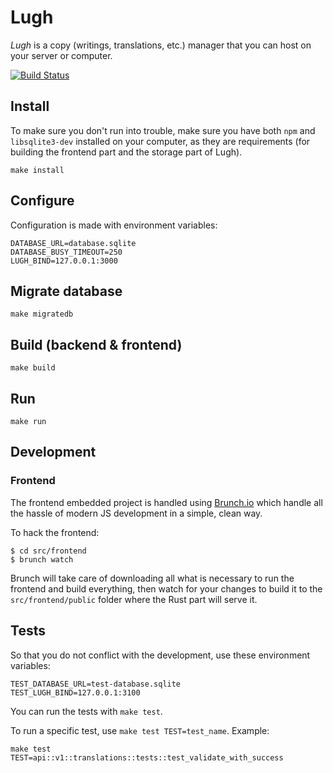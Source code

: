 # Lugh

*Lugh* is a copy (writings, translations, etc.) manager that you can host on
your server or computer.

[![Build Status](https://travis-ci.org/rlustin/lugh.svg?branch=master)](https://travis-ci.org/rlustin/lugh)

## Install

To make sure you don't run into trouble, make sure you have both `npm` and
`libsqlite3-dev` installed on your computer, as they are requirements (for
building the frontend part and the storage part of Lugh).

```
make install
```

## Configure
Configuration is made with environment variables:

```
DATABASE_URL=database.sqlite
DATABASE_BUSY_TIMEOUT=250
LUGH_BIND=127.0.0.1:3000
```

## Migrate database
```
make migratedb
```

## Build (backend & frontend)

```
make build
```

## Run
```
make run
```

## Development

### Frontend

The frontend embedded project is handled using [Brunch.io](http://brunch.io)
which handle all the hassle of modern JS development in a simple, clean way.

To hack the frontend:

```
$ cd src/frontend
$ brunch watch
```

Brunch will take care of downloading all what is necessary to run the frontend
and build everything, then watch for your changes to build it to the
`src/frontend/public` folder where the Rust part will serve it.

## Tests

So that you do not conflict with the development, use these environment variables:
```
TEST_DATABASE_URL=test-database.sqlite
TEST_LUGH_BIND=127.0.0.1:3100
```

You can run the tests with `make test`.

To run a specific test, use `make test TEST=test_name`. Example:
```
make test TEST=api::v1::translations::tests::test_validate_with_success
```
